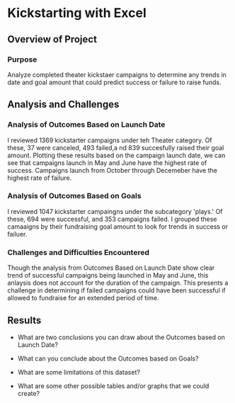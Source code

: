# Kickstarting with Excel

## Overview of Project

### Purpose
Analyze completed theater kickstaer campaigns to determine any trends in date and goal amount that could predict success or failure to raise funds.

## Analysis and Challenges

### Analysis of Outcomes Based on Launch Date
I reviewed 1369 kickstarter campaigns under teh Theater category. Of these, 37 were canceled, 493 failed,a nd 839 succesfully raised their goal amount. Plotting these results based on the campaign launch date, we can see that campaigns launch in May and June have the highest rate of success. Campaigns launch from October through Decemeber have the highest rate of failure.

### Analysis of Outcomes Based on Goals
I reviewed 1047 kickstarter campaingns under the subcategory 'plays.' Of these, 694 were successful, and 353 campaigns failed. I grouped these camaaigns by their fundraising goal amount to look for trends in success or failuer. 
### Challenges and Difficulties Encountered
Though the analysis from Outcomes Based on Launch Date show clear trend of successful campaigns being launched in May and June, this anlaysis does not account for the duration of the campaign. This presents a challenge in determining if failed campaigns could have been successful if allowed to fundraise for an extended period of time.

## Results

- What are two conclusions you can draw about the Outcomes based on Launch Date?

- What can you conclude about the Outcomes based on Goals?

- What are some limitations of this dataset?

- What are some other possible tables and/or graphs that we could create?
